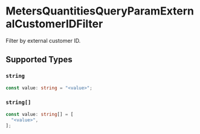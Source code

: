 # MetersQuantitiesQueryParamExternalCustomerIDFilter

Filter by external customer ID.


## Supported Types

### `string`

```typescript
const value: string = "<value>";
```

### `string[]`

```typescript
const value: string[] = [
  "<value>",
];
```

